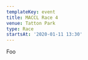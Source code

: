 ```yaml
---
templateKey: event
title: MACCL Race 4
venue: Tatton Park
type: Race
startsAt: '2020-01-11 13:30'
---
```

Foo
